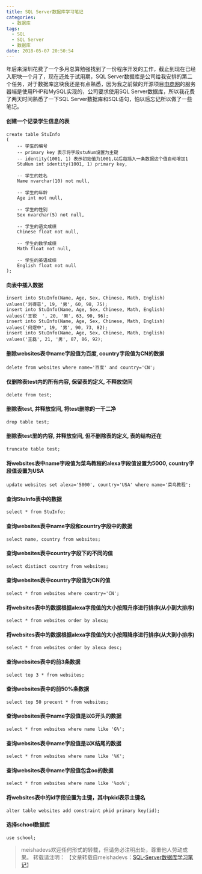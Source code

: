 ```yaml
---
title: SQL Server数据库学习笔记
categories:
  - 数据库
tags:
  - SQL
  - SQL Server
  - 数据库
date: 2018-05-07 20:50:54
---
```


年后来深圳花费了一个多月总算勉强找到了一份程序开发的工作，截止到现在已经入职块一个月了，现在还处于试用期，SQL Server数据库是公司给我安排的第二个任务，对于数据库这块我还是有点熟悉，因为我之前做的开源项目[电商网](https://github.com/meishadevs/dswz)的服务器端是使用PHP和MySQL实现的，公司要求使用SQL Server数据库，所以我花费了两天时间熟悉了一下SQL Server数据库和SQL语句，怕以后忘记所以做了一些笔记。
<!--more-->

#### 创建一个记录学生信息的表

    create table StuInfo
    (  
    	-- 学生的编号
    	-- primary key 表示将字段stuNum设置为主键
    	-- identity(1001, 1) 表示初始值为1001,以后每插入一条数据这个值自动增加1
    	StuNum int identity(1001, 1) primary key, 
    	
    	-- 学生的姓名
        Name nvarchar(10) not null,
        
        -- 学生的年龄
        Age int not null,
        
        -- 学生的性别
        Sex nvarchar(5) not null,
        
        -- 学生的语文成绩
        Chinese float not null,  
        
        -- 学生的数学成绩
        Math float not null,  
        
        -- 学生的英语成绩
        English float not null
    );  

#### 向表中插入数据

    insert into StuInfo(Name, Age, Sex, Chinese, Math, English)
    values('刘得意', 19, '男', 60, 98, 75);
    insert into StuInfo(Name, Age, Sex, Chinese, Math, English)
    values('王锐	', 20, '男', 63, 90, 96);
    insert into StuInfo(Name, Age, Sex, Chinese, Math, English)
    values('何煜中', 19, '男', 90, 73, 82);
    insert into StuInfo(Name, Age, Sex, Chinese, Math, English)
    values('王磊', 21, '男', 87, 86, 92);

#### 删除websites表中name字段值为百度, country字段值为CN的数据
    delete from websites where name='百度' and country='CN';

#### 仅删除表test内的所有内容, 保留表的定义, 不释放空间
	delete from test;

#### 删除表test, 并释放空间, 将test删除的一干二净
	drop table test;

#### 删除表test里的内容, 并释放空间, 但不删除表的定义, 表的结构还在
	truncate table test;

#### 将websites表中name字段值为菜鸟教程的alexa字段值设置为5000, country字段值设置为USA
	update websites set alexa='5000', country='USA' where name='菜鸟教程';

#### 查询StuInfo表中的数据
	select * from StuInfo;

#### 查询websites表中name字段和country字段中的数据
	select name, country from websites;

#### 查询websites表中country字段下的不同的值
	select distinct country from websites;

#### 查询websites表中country字段值为CN的值
	select * from websites where country='CN';

#### 将websites表中的数据根据alexa字段值的大小按照升序进行排序(从小到大排序)
	select * from websites order by alexa;

#### 将websites表中的数据根据alexa字段值的大小按照降序进行排序(从大到小排序)
	select * from websites order by alexa desc;

#### 查询websites表中的前3条数据
	select top 3 * from websites;

#### 查询websites表中的前50%条数据
	select top 50 precent * from websites;

#### 查询websites表中name字段值是以G开头的数据
	select * from websites where name like 'G%';

#### 查询websites表中name字段值是以K结尾的数据
	select * from websites where name like '%K';

#### 查询websites表中name字段值包含oo的数据
	select * from websites where name like '%oo%';

#### 将websites表中的id字段设置为主键，其中pkid表示主键名
	alter table websites add constraint pkid primary key(id);

#### 选择school数据库
	use school;

> meishadevs欢迎任何形式的转载，但请务必注明出处，尊重他人劳动成果。
转载请注明： 【文章转载自meishadevs：[SQL-Server数据库学习笔记](http://meishadevs.com/blog/SQL-Server%E6%95%B0%E6%8D%AE%E5%BA%93%E5%AD%A6%E4%B9%A0%E7%AC%94%E8%AE%B0/)】